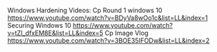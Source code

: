 Windows Hardening Videos:
Cp Round 1 windows 10
https://www.youtube.com/watch?v=BDyVa8wOo1c&list=LL&index=1
Securing Windows 10
https://www.youtube.com/watch?v=tZI_dfxEM8E&list=LL&index=5
Cp Image Vlog
https://www.youtube.com/watch?v=3BOE35IFODw&list=LL&index=2
